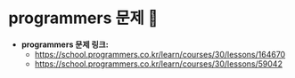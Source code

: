 # programmers 문제 📝

* __programmers 문제 링크:__ 
    * <https://school.programmers.co.kr/learn/courses/30/lessons/164670>
    * <https://school.programmers.co.kr/learn/courses/30/lessons/59042>